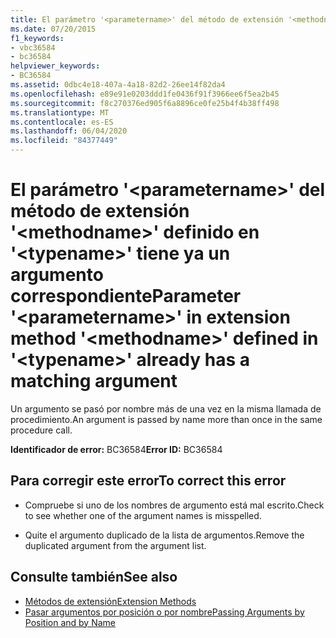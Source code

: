 ```yaml
---
title: El parámetro '<parametername>' del método de extensión '<methodname>' definido en '<typename>' tiene ya un argumento correspondiente
ms.date: 07/20/2015
f1_keywords:
- vbc36584
- bc36584
helpviewer_keywords:
- BC36584
ms.assetid: 0dbc4e18-407a-4a18-82d2-26ee14f82da4
ms.openlocfilehash: e89e91e0203ddd1fe0436f91f3966ee6f5ea2b45
ms.sourcegitcommit: f8c270376ed905f6a8896ce0fe25b4f4b38ff498
ms.translationtype: MT
ms.contentlocale: es-ES
ms.lasthandoff: 06/04/2020
ms.locfileid: "84377449"
---
```

# <a name="parameter-parametername-in-extension-method-methodname-defined-in-typename-already-has-a-matching-argument"></a><span data-ttu-id="cf2db-102">El parámetro '\<parametername>' del método de extensión '\<methodname>' definido en '\<typename>' tiene ya un argumento correspondiente</span><span class="sxs-lookup"><span data-stu-id="cf2db-102">Parameter '\<parametername>' in extension method '\<methodname>' defined in '\<typename>' already has a matching argument</span></span>
<span data-ttu-id="cf2db-103">Un argumento se pasó por nombre más de una vez en la misma llamada de procedimiento.</span><span class="sxs-lookup"><span data-stu-id="cf2db-103">An argument is passed by name more than once in the same procedure call.</span></span>  
  
 <span data-ttu-id="cf2db-104">**Identificador de error:** BC36584</span><span class="sxs-lookup"><span data-stu-id="cf2db-104">**Error ID:** BC36584</span></span>  
  
## <a name="to-correct-this-error"></a><span data-ttu-id="cf2db-105">Para corregir este error</span><span class="sxs-lookup"><span data-stu-id="cf2db-105">To correct this error</span></span>  
  
- <span data-ttu-id="cf2db-106">Compruebe si uno de los nombres de argumento está mal escrito.</span><span class="sxs-lookup"><span data-stu-id="cf2db-106">Check to see whether one of the argument names is misspelled.</span></span>  
  
- <span data-ttu-id="cf2db-107">Quite el argumento duplicado de la lista de argumentos.</span><span class="sxs-lookup"><span data-stu-id="cf2db-107">Remove the duplicated argument from the argument list.</span></span>  
  
## <a name="see-also"></a><span data-ttu-id="cf2db-108">Consulte también</span><span class="sxs-lookup"><span data-stu-id="cf2db-108">See also</span></span>

- [<span data-ttu-id="cf2db-109">Métodos de extensión</span><span class="sxs-lookup"><span data-stu-id="cf2db-109">Extension Methods</span></span>](../programming-guide/language-features/procedures/extension-methods.md)
- [<span data-ttu-id="cf2db-110">Pasar argumentos por posición o por nombre</span><span class="sxs-lookup"><span data-stu-id="cf2db-110">Passing Arguments by Position and by Name</span></span>](../programming-guide/language-features/procedures/passing-arguments-by-position-and-by-name.md)

